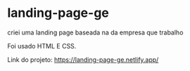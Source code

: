 # landing-page-ge


criei uma  landing page baseada na da empresa que trabalho 

Foi usado HTML E CSS.

Link do projeto: https://landing-page-ge.netlify.app/
